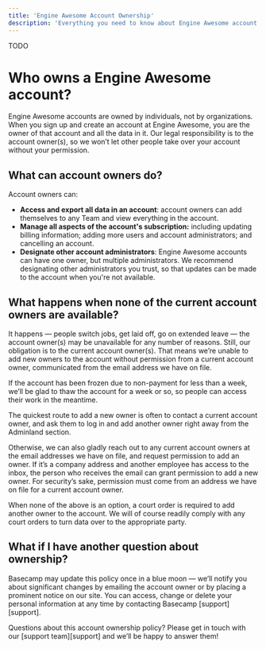 ```yaml
---
title: 'Engine Awesome Account Ownership'
description: 'Everything you need to know about Engine Awesome account ownership.'
---
```


TODO

# Who owns a Engine Awesome account?

Engine Awesome accounts are owned by individuals, not by organizations. When you sign up and create an account at Engine Awesome, you are the owner of that account and all the data in it. Our legal responsibility is to the account owner(s), so we won’t let other people take over your account without your permission.

## What can account owners do?

Account owners can:

- **Access and export all data in an account**: account owners can add themselves to any Team and view everything in the account.
- **Manage all aspects of the account's subscription:** including updating billing information; adding more users and account administrators; and cancelling an account.
- **Designate other account administrators**: Engine Awesome accounts can have one owner, but multiple administrators. We recommend designating other administrators you trust, so that updates can be made to the account when you're not available.

## What happens when none of the current account owners are available?

It happens — people switch jobs, get laid off, go on extended leave — the account owner(s) may be unavailable for any number of reasons. Still, our obligation is to the current account owner(s). That means we’re unable to add new owners to the account without permission from a current account owner, communicated from the email address we have on file.

If the account has been frozen due to non-payment for less than a week, we’ll be glad to thaw the account for a week or so, so people can access their work in the meantime.

The quickest route to add a new owner is often to contact a current account owner, and ask them to log in and add another owner right away from the Adminland section.

Otherwise, we can also gladly reach out to any current account owners at the email addresses we have on file, and request permission to add an owner. If it’s a company address and another employee has access to the inbox, the person who receives the email can grant permission to add a new owner. For security’s sake, permission must come from an address we have on file for a current account owner.

When none of the above is an option, a court order is required to add another owner to the account. We will of course readily comply with any court orders to turn data over to the appropriate party.

## What if I have another question about ownership?

Basecamp may update this policy once in a blue moon — we’ll notify you about significant changes by emailing the account owner or by placing a prominent notice on our site. You can access, change or delete your personal information at any time by contacting Basecamp [support][support].

Questions about this account ownership policy? Please get in touch with our [support team][support] and we’ll be happy to answer them!
